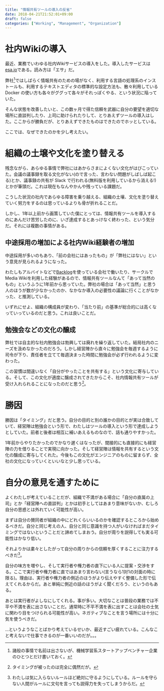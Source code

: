 ```yaml
---
title: "情報共有ツールの導入の反省"
date: 2018-04-21T21:52:01+09:00
draft: false
categories: ["Working", "Management", "Organization"]
---
```


# 社内Wikiの導入

最近、業務でいわゆる社内Wikiサービスの導入をした。導入したサービスは [esa.io](https://esa.io)である。読み方は「エサ」だ。

弊社[^1]ではしばらく情報共有のための場がなく、利用する言語の処理系のインストールも、利用するテキストエディタの標準的な設定方法も、散々利用している Docker の使い方も各々がググって各々がそれっぽくやる、という状況に陥っていた。

[^1]: 諸般の事情で名前は出さないが、機械学習系スタートアップベンチャー企業のひとつとだけ書いておく。

そんな状態を改善したいと、この数ヶ月で得た信頼を武器に自分の要望を適切な場所に直談判したり、上司に助けられたりして、とりあえずツールの導入はした。ここからが勝負だが、とりあえずできたものはできたのでホッとしている。

ここでは、なぜできたのかを少し考えたい。

# 組織の土壌や文化を塗り替える

残念ながら、あらゆる事情で弊社にはあからさまによくない文化がはびこっていた。会議の議事録を取る文化がない(ので言った、言わない問題がしばしば起こる)とか、議事録の共有が Slack で行われる(無料版を利用しているから消える!)とかが筆頭だ。これは現在もなんやかんや残っている課題だ。

こうした状況の社内であらゆる障害を乗り越える、組織の土壌、文化を塗り替えていく努力をするのは思っているよりも骨が折れることだ。

しかし、1年以上前から画策していた僕にとっては、情報共有ツールを導入するのにあんだけ苦労したのに、いざ達成するとあっけなく終わった、という気分だ。それには複数の事情がある。

## 中途採用の増加による社内Wiki経験者の増加

中途採用が多いのもあり、「前の会社にはあったもの」が「弊社にはない」という意見が見られるようになった。

わたしもアルバイトなどで[Backlog](https://backlog.com/ja/)を使っている会社で働いたり、サークルでMedia Wikiを利用した経験があるので、情報共有ツールなんて「あって当然のもの」というふうに1年前から思っていた。弊社の場合は「あって当然」と思う人のほうが数が少なかったのか、なかなか導入の必要性の議論に行くことがなかった、と推測している。

いずれにせよ、組織の構成員が変わり、「当たり前」の基準が総合的には高くなっていっているのだと思う。これは良いことだ。

## 勉強会などの文化の醸成

弊社では自主的な社内勉強会は勃興しては廃れを繰り返していた。結局社内のニーズを汲めなかったのだろう。しかし経営陣から直々に勉強会を毎週するように司令が下り、責任者を立てて毎週決まった時間に勉強会が必ず行われるように変わった。

この習慣は間違いなく「自分がやったことを共有する」という文化に寄与している。そして、この文化が適度に醸成されてきたからこそ、社内情報共有ツールが受け入れられることになったのだと思う[^2]。

[^2]: タイミングが被ったのは完全に偶然だが。

# 勝因

勝因は「タイミング」だと思う。自分の目的と別の誰かの目的とが実は合致していて、経営陣は勉強会という形で、わたしはツールの導入という形で達成しようとしていた。前者と後者は相互に補いあえるものなので、話も通りやすかった。

1年前からやりたかったのでかなり遅くはなったが、間接的にも直接的にも経営陣の力を借りることで実現に向かった。そして経営陣は情報を共有するという文化の醸成に寄与してくれた。今後もこの文化がエンジニアのものに留まらず、全社の文化になっていくといいなと少し思っている。

# 自分の意見を通すために

よくわたしが考えていることだが、組織で不満がある場合に「自分の直属の上司」とか「経営陣への直談判」とかは初手としてはあまり意味がないか、むしろ自分の思惑とは外れていく可能性が高い。

まずは自分の賛同者が組織の中にどれくらいいるのかを確認するところから始めるべきだ。自分と同じ考えの人、自分と同じ意識を持つ人がいなければまだタイミングではないということだと諦めてしまおう。自分が周りを説得しても実る可能性はかなり低い。

それよりかは粛々としたがって自分の周りからの信頼を厚くすることに注力するべきだ[^3]。

[^3]: わたしは気に入らないルールほど絶対に守るようにしている。ルールを守らない人間がルールに文句を言っても説得力を失ってしまうからだ。

自分の味方を増やし、そして実行者や権力者の直下にいる人に提案・交渉をする。ここで実行者や権力者に直ではあまり言わない(言うなら1対1の対面の時に限る)。理由は、実行者や権力者の側近のほうがより伝えやすく整備した形で伝えてくれるからだ。あと単純に側近の話のほうがよく聞くだろう、というのもある。

あとは実行者がよしなにしてくれる。事が多い。大切なことは普段の業務では不平や不満を表に出さないことだ。通常時に不平不満を表に出すことは会社の士気に関わり目をつけられる可能性が高い。ネガティブなことを言う場所には十分に気を使うべきだ。

...というようなことばかり考えているせいか、最近すごい疲れている。こんなこと考えないで仕事できるのが一番いいのだが。。。
